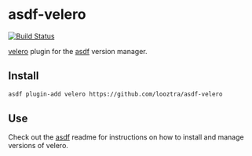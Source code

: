# asdf-velero

[![Build Status](https://travis-ci.org/looztra/asdf-velero.svg?branch=master)](https://travis-ci.org/looztra/asdf-velero)

[velero](https://github.com/vmware-tanzu/velero) plugin for the [asdf](https://github.com/asdf-vm/asdf) version manager.

## Install

```bash
asdf plugin-add velero https://github.com/looztra/asdf-velero
```

## Use

Check out the [asdf](https://github.com/asdf-vm/asdf) readme for instructions on how to install and manage versions of velero.
